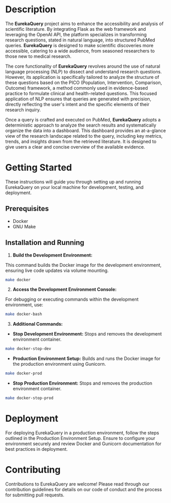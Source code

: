 # Description

The **EurekaQuery** project aims to enhance the accessibility and analysis of scientific literature. By integrating Flask as the web framework and leveraging the OpenAI API, the platform specializes in transforming research questions, stated in natural language, into structured PubMed queries. **EurekaQuery** is designed to make scientific discoveries more accessible, catering to a wide audience, from seasoned researchers to those new to medical research.

The core functionality of **EurekaQuery** revolves around the use of natural language processing (NLP) to dissect and understand research questions. However, its application is specifically tailored to analyze the structure of these questions based on the PICO (Population, Intervention, Comparison, Outcome) framework, a method commonly used in evidence-based practice to formulate clinical and health-related questions. This focused application of NLP ensures that queries are generated with precision, directly reflecting the user's intent and the specific elements of their research inquiry.

Once a query is crafted and executed on PubMed, **EurekaQuery** adopts a deterministic approach to analyze the search results and systematically organize the data into a dashboard. This dashboard provides an at-a-glance view of the research landscape related to the query, including key metrics, trends, and insights drawn from the retrieved literature. It is designed to give users a clear and concise overview of the available evidence.

# Getting Started
These instructions will guide you through setting up and running EurekaQuery on your local machine for development, testing, and deployment.

## Prerequisites

- Docker
- GNU Make

## Installation and Running

1. **Build the Development Environment:**

This command builds the Docker image for the development environment, ensuring live code updates via volume mounting.

```sh
make docker
```

2. **Access the Development Environment Console:**

For debugging or executing commands within the development environment, use:

```sh
make docker-bash
```

3. **Additional Commands:**

- **Stop Development Environment:** Stops and removes the development environment container.

```sh
make docker-stop-dev
```

- **Production Environment Setup:** Builds and runs the Docker image for the production environment using Gunicorn.

```sh
make docker-prod
```

- **Stop Production Environment:** Stops and removes the production environment container.

```sh
make docker-stop-prod
```

# Deployment
For deploying EurekaQuery in a production environment, follow the steps outlined in the Production Environment Setup. Ensure to configure your environment securely and review Docker and Gunicorn documentation for best practices in deployment.

# Contributing
Contributions to EurekaQuery are welcome! Please read through our contribution guidelines for details on our code of conduct and the process for submitting pull requests.